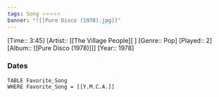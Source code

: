 ```yaml
---
tags: Song ⭐⭐⭐⭐⭐ 
banner: "![[Pure Disco (1978).jpg]]"
---
```

[Time:: 3:45]
[Artist:: [[The Village People]] ]
[Genre:: Pop]
[Played:: 2]
[Album:: [[Pure Disco (1978)]]]
[Year:: 1978]
### Dates
````dataview
TABLE Favorite_Song
WHERE Favorite_Song = [[Y.M.C.A.]]
````